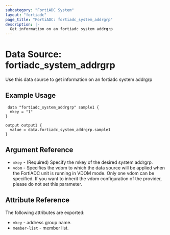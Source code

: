 ```yaml
---
subcategory: "FortiADC System"
layout: "fortiadc"
page_title: "FortiADC: fortiadc_system_addrgrp"
description: |-
  Get information on an fortiadc system addrgrp
---
```


# Data Source: fortiadc_system_addrgrp
Use this data source to get information on an fortiadc system addrgrp

## Example Usage

```hcl
 data "fortiadc_system_addrgrp" sample1 {
  mkey = "1"
}

output output1 {
  value = data.fortiadc_system_addrgrp.sample1
}
```

## Argument Reference
* `mkey` - (Required) Specify the mkey of the desired  system addrgrp.
* `vdom` - Specifies the vdom to which the data source will be applied when the FortiADC unit is running in VDOM mode. Only one vdom can be specified. If you want to inherit the vdom configuration of the provider, please do not set this parameter.


## Attribute Reference

The following attributes are exported:

* `mkey` - address group name.
* `member-list` - member list. 

